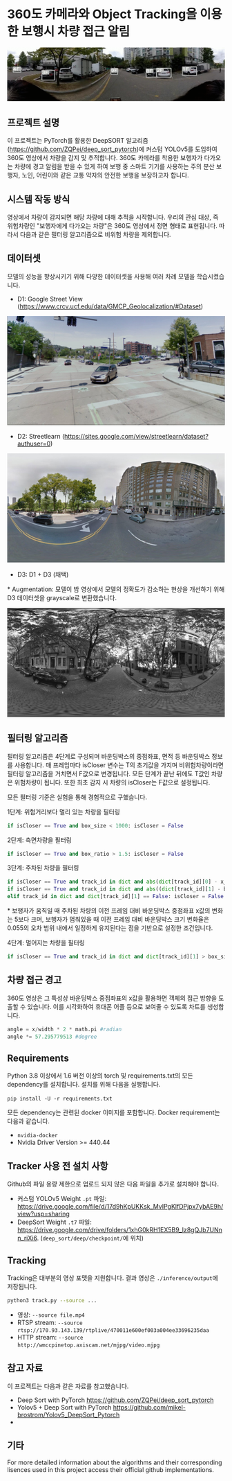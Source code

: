 # 360도 카메라와 Object Tracking을 이용한 보행시 차량 접근 알림

![sample](samples/sample.gif)



## 프로젝트 설명

이 프로젝트는 PyTorch를 활용한 DeepSORT 알고리즘(https://github.com/ZQPei/deep_sort_pytorch)에 커스텀 YOLOv5를 도입하여 360도 영상에서 차량을 감지 및 추적합니다. 360도 카메라를 착용한 보행자가 다가오는 차량에 경고 알림을 받을 수 있게 하여 보행 중 스마트 기기를 사용하는 주의 분산 보행자, 노인, 어린이와 같은 교통 약자의 안전한 보행을 보장하고자 합니다.

## 시스템 작동 방식

영상에서 차량이 감지되면 해당 차량에 대해 추적을 시작합니다. 우리의 관심 대상, 즉 위험차량인 "보행자에게 다가오는 차량"은 360도 영상에서 정면 형태로 표현됩니다. 따라서 다음과 같은 필터링 알고리즘으로 비위험 차량을 제외합니다.
## 데이터셋

모델의 성능을 향상시키기 위해 다양한 데이터셋을 사용해 여러 차례 모델을 학습시켰습니다.

- D1: Google Street View (https://www.crcv.ucf.edu/data/GMCP_Geolocalization/#Dataset)

![d1](samples/d1.jpg)

- D2: Streetlearn (https://sites.google.com/view/streetlearn/dataset?authuser=0)

![d2](samples/d2.jpg)

- D3: D1 + D3 (채택)

\* Augmentation: 모델이 밤 영상에서 모델의 정확도가 감소하는 현상을 개선하기 위해 D3 데이터셋을 grayscale로 변환했습니다.

![gray](samples/gray.jpg)

## 필터링 알고리즘

필터링 알고리즘은 4단계로 구성되며 바운딩박스의 중점좌표, 면적 등 바운딩박스 정보를 사용합니다. 매 프레임마다 isCloser 변수는 T의 초기값을 가지며 비위험차량이라면 필터링 알고리즘을 거치면서 F값으로 변경됩니다. 모든 단계가 끝난 뒤에도 T값인 차량은 위험차량이 됩니다. 또한 최초 감지 시 차량의 isCloser는 F값으로 설정됩니다.

모든 필터링 기준은 실험을 통해 경험적으로 구했습니다.

1단계: 위험거리보다 멀리 있는 차량을 필터링

```python
if isCloser == True and box_size < 1000: isCloser = False
```

2단계: 측면차량을 필터링

```python
if isCloser == True and box_ratio > 1.5: isCloser = False
```

3단계: 주차된 차량을 필터링

```python
if isCloser == True and track_id in dict and abs(dict[track_id][0] - x_center) > 5: isCloser = False
if isCloser == True and track_id in dict and abs((dict[track_id][1] - box_size) / dict[track_id][1]) < 0.055: isCloser = False
elif track_id in dict and dict[track_id][1] == False: isCloser = False
```

\* 보행자가 움직일 때 주차된 차량의 이전 프레임 대비 바운딩박스 중점좌표 x값의 변화는 5보다 크며, 보행자가 멈춰있을 때 이전 프레임 대비 바운딩박스 크기 변화율은 0.055의 오차 범위 내에서 일정하게 유지된다는 점을 기반으로 설정한 조건입니다.

4단계: 멀어지는 차량을 필터링

```python
if isCloser == True and track_id in dict and dict[track_id][1] > box_size: isCloser = False
```

## 차량 접근 경고

360도 영상은 그 특성상 바운딩박스 중점좌표의 x값을 활용하면 객체의 접근 방향을 도출할 수 있습니다. 이를 시각화하여 휴대폰 어플 등으로 보여줄 수 있도록 차트를 생성합니다.

```python
angle = x/width * 2 * math.pi #radian
angle *= 57.295779513 #degree
```

## Requirements

Python 3.8 이상에서 1.6 버전 이상의 torch 및 requirements.txt의 모든 dependency를 설치합니다. 설치를 위해 다음을 실행합니다.

`pip install -U -r requirements.txt`

모든 dependency는 관련된 docker 이미지를 포함합니다. Docker requirement는 다음과 같습니다.
- `nvidia-docker`
- Nvidia Driver Version >= 440.44

## Tracker 사용 전 설치 사항

Github의 파일 용량 제한으로 업로드 되지 않은 다음 파일을 추가로 설치해야 합니다.

- 커스텀 YOLOv5 Weight `.pt` 파일: https://drive.google.com/file/d/17d9hKpUKKsk_MvIPgKlfDPjpx7ybAE9h/view?usp=sharing 
- DeepSort Weight `.t7` 파일: https://drive.google.com/drive/folders/1xhG0kRH1EX5B9_Iz8gQJb7UNnn_riXi6. (`deep_sort/deep/checkpoint/`에 위치)

## Tracking

Tracking은 대부분의 영상 포맷을 지원합니다. 결과 영상은 `./inference/output`에 저장됩니다.

```bash
python3 track.py --source ...
```

- 영상:  `--source file.mp4`
- RTSP stream:  `--source rtsp://170.93.143.139/rtplive/470011e600ef003a004ee33696235daa`
- HTTP stream:  `--source http://wmccpinetop.axiscam.net/mjpg/video.mjpg`

## 참고 자료

이 프로젝트는 다음과 같은 자료를 참고했습니다.

- Deep Sort with PyTorch
  https://github.com/ZQPei/deep_sort_pytorch
- Yolov5 + Deep Sort with PyTorch
  https://github.com/mikel-brostrom/Yolov5_DeepSort_Pytorch
- 

## 기타

For more detailed information about the algorithms and their corresponding lisences used in this project access their official github implementations.
